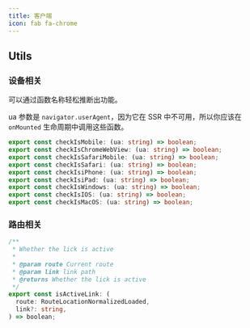 ```yaml
---
title: 客户端
icon: fab fa-chrome
---
```


## Utils

### 设备相关

可以通过函数名称轻松推断出功能。

ua 参数是 `navigator.userAgent`，因为它在 SSR 中不可用，所以你应该在 `onMounted` 生命周期中调用这些函数。

```ts
export const checkIsMobile: (ua: string) => boolean;
export const checkIsChromeWebView: (ua: string) => boolean;
export const checkIsSafariMobile: (ua: string) => boolean;
export const checkIsSafari: (ua: string) => boolean;
export const checkIsiPhone: (ua: string) => boolean;
export const checkIsiPad: (ua: string) => boolean;
export const checkIsWindows: (ua: string) => boolean;
export const checkIsIOS: (ua: string) => boolean;
export const checkIsMacOS: (ua: string) => boolean;
```

### 路由相关

```ts
/**
 * Whether the lick is active
 *
 * @param route Current route
 * @param link link path
 * @returns Whether the lick is active
 */
export const isActiveLink: (
  route: RouteLocationNormalizedLoaded,
  link?: string,
) => boolean;
```
